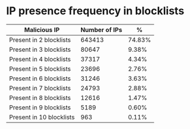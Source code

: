 # IP presence frequency in blocklists
| Malicious IP | Number of IPs | % |
|----|----|----|
| Present in 2 blocklists | 643413 | 74.83% |
| Present in 3 blocklists | 80647 | 9.38% |
| Present in 4 blocklists | 37317 | 4.34% |
| Present in 5 blocklists | 23696 | 2.76% |
| Present in 6 blocklists | 31246 | 3.63% |
| Present in 7 blocklists | 24793 | 2.88% |
| Present in 8 blocklists | 12616 | 1.47% |
| Present in 9 blocklists | 5189 | 0.60% |
| Present in 10 blocklists | 963 | 0.11% |
